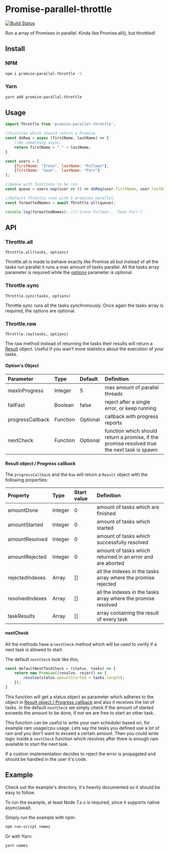 # Promise-parallel-throttle
[![Build Status](https://travis-ci.org/DJWassink/Promise-parallel-throttle.svg?branch=master)](https://travis-ci.org/DJWassink/Promise-parallel-throttle)

Run a array of Promises in parallel. Kinda like Promise.all(), but throttled!

## Install 

### NPM
```bash
npm i promise-parallel-throttle -S
```

### Yarn
```bash
yarn add promise-parallel-throttle
```

## Usage

```js
import Throttle from 'promise-parallel-throttle';

//Function which should return a Promise
const doReq = async (firstName, lastName) => {
    //Do something async.
    return firstName + " " + lastName;
}

const users = [
    {firstName: "Irene", lastName: "Pullman"},
    {firstName: "Sean",  lastName: "Parr"}
];

//Queue with functions to be run
const queue = users.map(user => () => doReq(user.firstName, user.lastName));

//Default Throttle runs with 5 promises parallel.
const formattedNames = await Throttle.all(queue);

console.log(formattedNames); //['Irene Pullman', 'Sean Parr']
```

## API
### Throttle.all
`Throttle.all(tasks, options)`

Throttle.all is made to behave exactly like Promise.all but instead of all the tasks run parallel it runs a max amount of tasks parallel.
All the tasks array parameter is required while the [options](#option-s-object) parameter is optional.

### Throttle.sync
`Throttle.sync(tasks, options)`

Throttle.sync runs all the tasks synchronously. 
Once again the tasks array is required, the options are optional.

### Throttle.raw
`Throttle.raw(tasks, options)`
 
 The raw method instead of returning the tasks their results will return a [Result](#result-object--progress-callback) object. 
 Useful if you wan't more statistics about the execution of your tasks.

#### Option's Object
|Parameter|Type|Default|Definition|
|:---|:---|:---|:---|
|maxInProgress |Integer|5| max amount of parallel threads|
|failFast |Boolean|false| reject after a single error, or keep running|
|progressCallback |Function|Optional| callback with progress reports|
|nextCheck |Function|Optional| function which should return a promise, if the promise resolved true the next task is spawn|

#### Result object / Progress callback
The `progressCallback` and the `Raw` will return a `Result` object with the following properties:

|Property|Type|Start value|Definition|
|:---|:---|:---|:---|
|amountDone|Integer|0|amount of tasks which are finished|
|amountStarted|Integer|0|amount of tasks which started|
|amountResolved|Integer|0|amount of tasks which successfully resolved|
|amountRejected|Integer|0|amount of tasks which returned in an error and are aborted|
|rejectedIndexes|Array|[]|all the indexes in the tasks array where the promise rejected|
|resolvedIndexes|Array|[]|all the indexes in the tasks array where the promise resolved|
|taskResults|Array|[]|array containing the result of every task|

#### nextCheck
All the methods have a `nextCheck` method which will be used to verify if a next task is allowed to start. 

The default `nextCheck` look like this;
```js
const defaultNextTaskCheck = (status, tasks) => {
    return new Promise((resolve, reject) => {
        resolve(status.amountStarted < tasks.length);
    });
}
```

This function will get a status object as parameter which adheres to the object in [Result object / Progress callback](#result-object--progress-callback) and also it receives the list of tasks.
In the default `nextCheck` we simply check if the amount of started exceeds the amount to be done, if not we are free to start an other task.

This function can be useful to write your own scheduler based on, for example ram usage/cpu usage.
Lets say the tasks you defined use a lot of ram and you don't want to exceed a certain amount.
Then you could write logic inside a `nextCheck` function which resolves after there is enough ram available to start the next task.

If a custom implementation decides to reject the error is propagated and should be handled in the user it's code.

## Example
Check out the example's directory, it's heavily documented so it should be easy to follow.

To run the example, at least Node 7.x.x is required, since it supports native async/await.

Simply run the example with npm:
```bash
npm run-script names
```

Or with Yarn:
```bash
yarn names
```